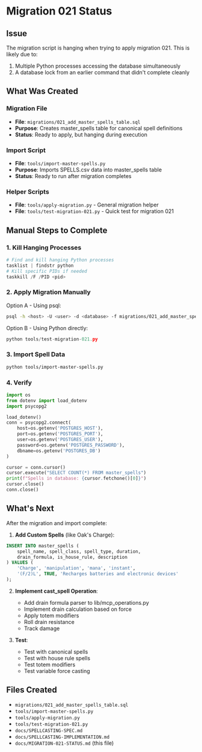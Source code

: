 # Migration 021 Status

## Issue
The migration script is hanging when trying to apply migration 021. This is likely due to:
1. Multiple Python processes accessing the database simultaneously
2. A database lock from an earlier command that didn't complete cleanly

## What Was Created

### Migration File
- **File**: `migrations/021_add_master_spells_table.sql`
- **Purpose**: Creates master_spells table for canonical spell definitions
- **Status**: Ready to apply, but hanging during execution

### Import Script
- **File**: `tools/import-master-spells.py`
- **Purpose**: Imports SPELLS.csv data into master_spells table
- **Status**: Ready to run after migration completes

### Helper Scripts
- **File**: `tools/apply-migration.py` - General migration helper
- **File**: `tools/test-migration-021.py` - Quick test for migration 021

## Manual Steps to Complete

### 1. Kill Hanging Processes
```powershell
# Find and kill hanging Python processes
tasklist | findstr python
# Kill specific PIDs if needed
taskkill /F /PID <pid>
```

### 2. Apply Migration Manually
Option A - Using psql:
```bash
psql -h <host> -U <user> -d <database> -f migrations/021_add_master_spells_table.sql
```

Option B - Using Python directly:
```python
python tools/test-migration-021.py
```

### 3. Import Spell Data
```bash
python tools/import-master-spells.py
```

### 4. Verify
```python
import os
from dotenv import load_dotenv
import psycopg2

load_dotenv()
conn = psycopg2.connect(
    host=os.getenv('POSTGRES_HOST'),
    port=os.getenv('POSTGRES_PORT'),
    user=os.getenv('POSTGRES_USER'),
    password=os.getenv('POSTGRES_PASSWORD'),
    dbname=os.getenv('POSTGRES_DB')
)

cursor = conn.cursor()
cursor.execute("SELECT COUNT(*) FROM master_spells")
print(f"Spells in database: {cursor.fetchone()[0]}")
cursor.close()
conn.close()
```

## What's Next

After the migration and import complete:

1. **Add Custom Spells** (like Oak's Charge):
```sql
INSERT INTO master_spells (
    spell_name, spell_class, spell_type, duration,
    drain_formula, is_house_rule, description
) VALUES (
    'Charge', 'manipulation', 'mana', 'instant',
    '(F/2)L', TRUE, 'Recharges batteries and electronic devices'
);
```

2. **Implement cast_spell Operation**:
   - Add drain formula parser to lib/mcp_operations.py
   - Implement drain calculation based on force
   - Apply totem modifiers
   - Roll drain resistance
   - Track damage

3. **Test**:
   - Test with canonical spells
   - Test with house rule spells
   - Test totem modifiers
   - Test variable force casting

## Files Created

- `migrations/021_add_master_spells_table.sql`
- `tools/import-master-spells.py`
- `tools/apply-migration.py`
- `tools/test-migration-021.py`
- `docs/SPELLCASTING-SPEC.md`
- `docs/SPELLCASTING-IMPLEMENTATION.md`
- `docs/MIGRATION-021-STATUS.md` (this file)
